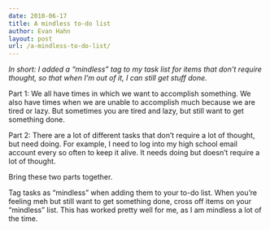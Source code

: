 ```yaml
---
date: 2010-06-17
title: A mindless to-do list
author: Evan Hahn
layout: post
url: /a-mindless-to-do-list/
---
```


_In short: I added a “mindless” tag to my task list for items that don’t require thought, so that when I’m out of it, I can still get stuff done._

Part 1: We all have times in which we want to accomplish something. We also have times when we are unable to accomplish much because we are tired or lazy. But sometimes you are tired and lazy, but still want to get something done.

Part 2: There are a lot of different tasks that don’t require a lot of thought, but need doing. For example, I need to log into my high school email account every so often to keep it alive. It needs doing but doesn’t require a lot of thought.

Bring these two parts together.

Tag tasks as “mindless” when adding them to your to-do list. When you’re feeling meh but still want to get something done, cross off items on your “mindless” list. This has worked pretty well for me, as I am mindless a lot of the time.
